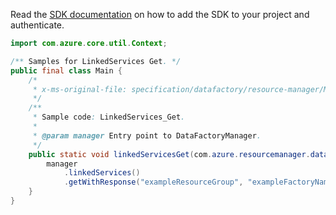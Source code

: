 Read the [SDK documentation](https://github.com/Azure/azure-sdk-for-java/blob/azure-resourcemanager-datafactory_1.0.0-beta.6/sdk/datafactory/azure-resourcemanager-datafactory/README.md) on how to add the SDK to your project and authenticate.

```java
import com.azure.core.util.Context;

/** Samples for LinkedServices Get. */
public final class Main {
    /*
     * x-ms-original-file: specification/datafactory/resource-manager/Microsoft.DataFactory/stable/2018-06-01/examples/LinkedServices_Get.json
     */
    /**
     * Sample code: LinkedServices_Get.
     *
     * @param manager Entry point to DataFactoryManager.
     */
    public static void linkedServicesGet(com.azure.resourcemanager.datafactory.DataFactoryManager manager) {
        manager
            .linkedServices()
            .getWithResponse("exampleResourceGroup", "exampleFactoryName", "exampleLinkedService", null, Context.NONE);
    }
}
```
